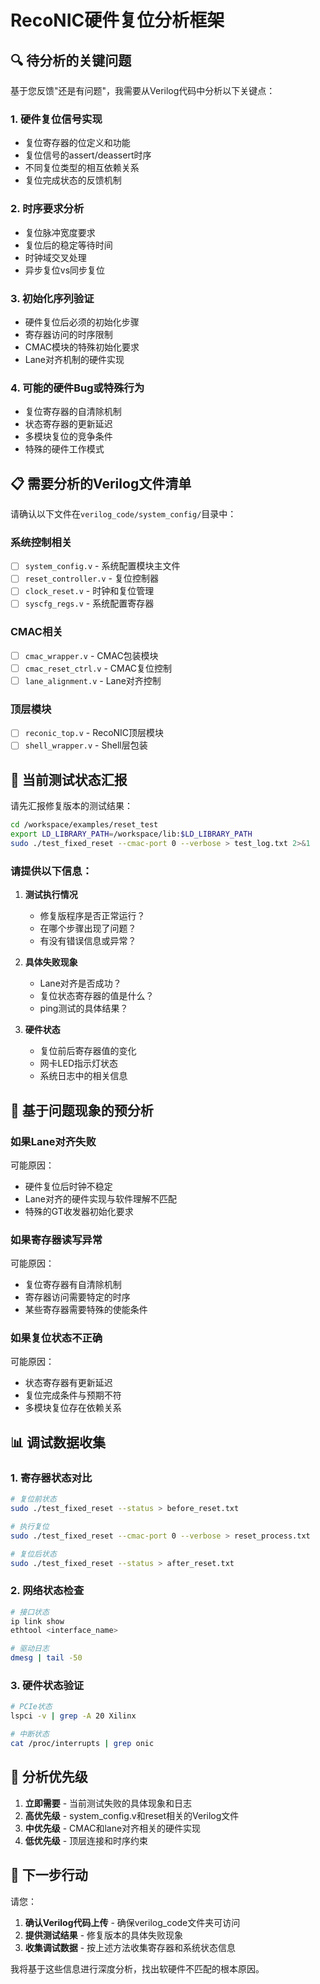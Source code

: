 # RecoNIC硬件复位分析框架

## 🔍 待分析的关键问题

基于您反馈"还是有问题"，我需要从Verilog代码中分析以下关键点：

### 1. 硬件复位信号实现
- 复位寄存器的位定义和功能
- 复位信号的assert/deassert时序
- 不同复位类型的相互依赖关系
- 复位完成状态的反馈机制

### 2. 时序要求分析
- 复位脉冲宽度要求
- 复位后的稳定等待时间
- 时钟域交叉处理
- 异步复位vs同步复位

### 3. 初始化序列验证
- 硬件复位后必须的初始化步骤
- 寄存器访问的时序限制
- CMAC模块的特殊初始化要求
- Lane对齐机制的硬件实现

### 4. 可能的硬件Bug或特殊行为
- 复位寄存器的自清除机制
- 状态寄存器的更新延迟
- 多模块复位的竞争条件
- 特殊的硬件工作模式

## 📋 需要分析的Verilog文件清单

请确认以下文件在`verilog_code/system_config/`目录中：

### 系统控制相关
- [ ] `system_config.v` - 系统配置模块主文件
- [ ] `reset_controller.v` - 复位控制器
- [ ] `clock_reset.v` - 时钟和复位管理
- [ ] `syscfg_regs.v` - 系统配置寄存器

### CMAC相关
- [ ] `cmac_wrapper.v` - CMAC包装模块
- [ ] `cmac_reset_ctrl.v` - CMAC复位控制
- [ ] `lane_alignment.v` - Lane对齐控制

### 顶层模块
- [ ] `reconic_top.v` - RecoNIC顶层模块
- [ ] `shell_wrapper.v` - Shell层包装

## 🚨 当前测试状态汇报

请先汇报修复版本的测试结果：

```bash
cd /workspace/examples/reset_test
export LD_LIBRARY_PATH=/workspace/lib:$LD_LIBRARY_PATH
sudo ./test_fixed_reset --cmac-port 0 --verbose > test_log.txt 2>&1
```

### 请提供以下信息：

1. **测试执行情况**
   - 修复版程序是否正常运行？
   - 在哪个步骤出现了问题？
   - 有没有错误信息或异常？

2. **具体失败现象**
   - Lane对齐是否成功？
   - 复位状态寄存器的值是什么？
   - ping测试的具体结果？

3. **硬件状态**
   - 复位前后寄存器值的变化
   - 网卡LED指示灯状态
   - 系统日志中的相关信息

## 🔧 基于问题现象的预分析

### 如果Lane对齐失败
可能原因：
- 硬件复位后时钟不稳定
- Lane对齐的硬件实现与软件理解不匹配
- 特殊的GT收发器初始化要求

### 如果寄存器读写异常
可能原因：
- 复位寄存器有自清除机制
- 寄存器访问需要特定的时序
- 某些寄存器需要特殊的使能条件

### 如果复位状态不正确
可能原因：
- 状态寄存器有更新延迟
- 复位完成条件与预期不符
- 多模块复位存在依赖关系

## 📊 调试数据收集

### 1. 寄存器状态对比
```bash
# 复位前状态
sudo ./test_fixed_reset --status > before_reset.txt

# 执行复位
sudo ./test_fixed_reset --cmac-port 0 --verbose > reset_process.txt

# 复位后状态
sudo ./test_fixed_reset --status > after_reset.txt
```

### 2. 网络状态检查
```bash
# 接口状态
ip link show
ethtool <interface_name>

# 驱动日志
dmesg | tail -50
```

### 3. 硬件状态验证
```bash
# PCIe状态
lspci -v | grep -A 20 Xilinx

# 中断状态
cat /proc/interrupts | grep onic
```

## 🎯 分析优先级

1. **立即需要** - 当前测试失败的具体现象和日志
2. **高优先级** - system_config.v和reset相关的Verilog文件
3. **中优先级** - CMAC和lane对齐相关的硬件实现
4. **低优先级** - 顶层连接和时序约束

## 📝 下一步行动

请您：

1. **确认Verilog代码上传** - 确保verilog_code文件夹可访问
2. **提供测试结果** - 修复版本的具体失败现象
3. **收集调试数据** - 按上述方法收集寄存器和系统状态信息

我将基于这些信息进行深度分析，找出软硬件不匹配的根本原因。